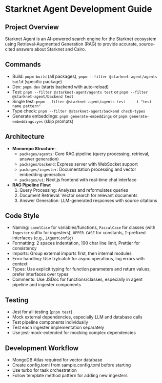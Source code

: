 # Starknet Agent Development Guide

## Project Overview

Starknet Agent is an AI-powered search engine for the Starknet ecosystem using Retrieval-Augmented Generation (RAG) to provide accurate, source-cited answers about Starknet and Cairo.

## Commands

- Build: `pnpm build` (all packages), `pnpm --filter @starknet-agent/agents build` (specific package)
- Dev: `pnpm dev` (starts backend with auto-reload)
- Test: `pnpm --filter @starknet-agent/agents test` or `pnpm --filter @starknet-agent/backend test`
- Single test: `pnpm --filter @starknet-agent/agents test -- -t "test name pattern"`
- Type check: `pnpm --filter @starknet-agent/backend check-types`
- Generate embeddings: `pnpm generate-embeddings` or `pnpm generate-embeddings:yes` (skip prompts)

## Architecture

- **Monorepo Structure**:
  - `packages/agents`: Core RAG pipeline (query processing, retrieval, answer generation)
  - `packages/backend`: Express server with WebSocket support
  - `packages/ingester`: Documentation processing and vector embedding generation
  - `packages/ui`: Next.js frontend with real-time chat interface
- **RAG Pipeline Flow**:
  1. Query Processing: Analyzes and reformulates queries
  2. Document Retrieval: Vector search for relevant documents
  3. Answer Generation: LLM-generated responses with source citations

## Code Style

- Naming: `camelCase` for variables/functions, `PascalCase` for classes (with `Ingester` suffix for ingesters), `UPPER_CASE` for constants, `I`-prefixed interfaces (e.g., `IAgentConfig`)
- Formatting: 2 spaces indentation, 100 char line limit, Prettier for consistency
- Imports: Group external imports first, then internal modules
- Error handling: Use try/catch for async operations, log errors with context
- Types: Use explicit typing for function parameters and return values, prefer interfaces over types
- Comments: Use JSDoc for functions/classes, especially in agent pipeline and ingester components

## Testing

- Jest for all testing (`pnpm test`)
- Mock external dependencies, especially LLM and database calls
- Test pipeline components individually
- Test each ingester implementation separately
- Use jest-mock-extended for mocking complex dependencies

## Development Workflow

- MongoDB Atlas required for vector database
- Create config.toml from sample.config.toml before starting
- Use turbo for task orchestration
- Follow template method pattern for adding new ingesters
